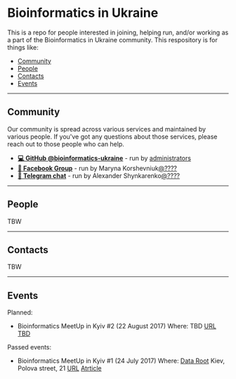 # Bioinformatics in Ukraine

This is a repo for people interested in joining, helping run, and/or working as a part of the Bioinformatics in Ukraine community. This respository is for things like:

- [Community](#community)
- [People](#people)
- [Contacts](#contacts)
- [Events](#events)

---

## Community

Our community is spread across various services and maintained by various people. If you've got any questions about those services, please reach out to those people who can help.

* [**💻 GitHub @bioinformatics-ukraine**](https://github.com/bioinformatics-ukraine) - run by [administrators](https://github.com/orgs/bioinformatics-ukraine/people?utf8=%E2%9C%93&query=role%3Aowner+)
* [**👥 Facebook Group**](https://www.facebook.com/groups/bioinformaticsUA) - run by Maryna Korshevniuk[@????](https://github.com/?????) 
* [**💬 Telegram chat**](https://t.me/joinchat/CHZ6jUNghHbchyfSUbg5tA) - run by Alexander Shynkarenko[@????](https://github.com/?????)

---

## People
TBW

---

## Contacts
TBW

---

## Events

Planned:
* Bioinformatics MeetUp in Kyiv #2 (22 August 2017)
   Where: TBD
   [URL TBD]()

Passed events:
* Bioinformatics MeetUp in Kyiv #1 (24 July 2017)
   Where: [Data Root](https://www.facebook.com/dataroot.consulting) Kiev, Polova street, 21 
   [URL](https://www.facebook.com/events/1750930518539936)
   [Atrticle](http://telegra.ph/Bioinformatics-MeetUp-in-Kyiv-1-07-25)
